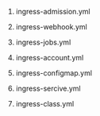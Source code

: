 
1. ingress-admission.yml

2. ingress-webhook.yml

3. ingress-jobs.yml

4. ingress-account.yml

5. ingress-configmap.yml

6. ingress-sercive.yml

7. ingress-class.yml


























#